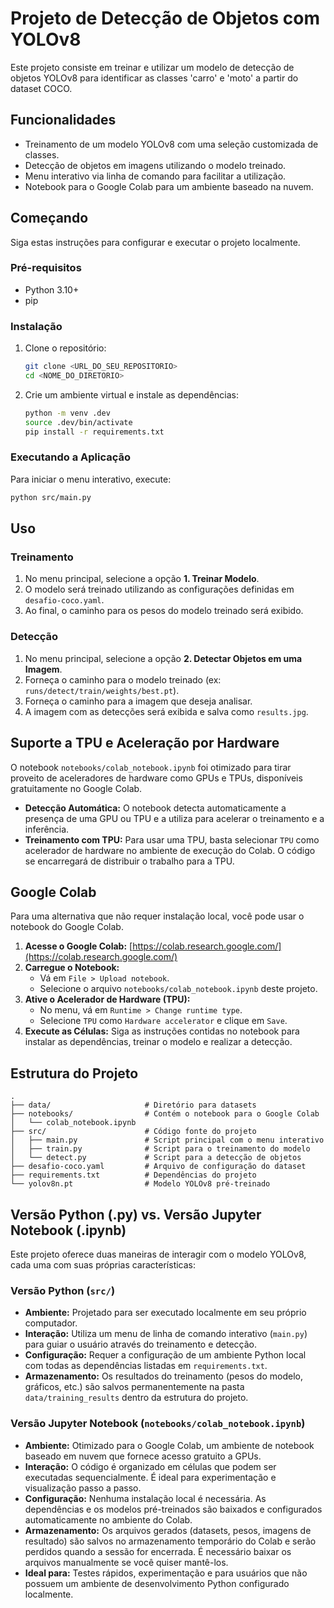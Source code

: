 # Projeto de Detecção de Objetos com YOLOv8

Este projeto consiste em treinar e utilizar um modelo de detecção de objetos YOLOv8 para identificar as classes 'carro' e 'moto' a partir do dataset COCO.

## Funcionalidades

- Treinamento de um modelo YOLOv8 com uma seleção customizada de classes.
- Detecção de objetos em imagens utilizando o modelo treinado.
- Menu interativo via linha de comando para facilitar a utilização.
- Notebook para o Google Colab para um ambiente baseado na nuvem.

## Começando

Siga estas instruções para configurar e executar o projeto localmente.

### Pré-requisitos

- Python 3.10+
- pip

### Instalação

1. Clone o repositório:
   ```sh
   git clone <URL_DO_SEU_REPOSITORIO>
   cd <NOME_DO_DIRETORIO>
   ```

2. Crie um ambiente virtual e instale as dependências:
   ```sh
   python -m venv .dev
   source .dev/bin/activate
   pip install -r requirements.txt
   ```

### Executando a Aplicação

Para iniciar o menu interativo, execute:

```sh
python src/main.py
```

## Uso

### Treinamento

1. No menu principal, selecione a opção **1. Treinar Modelo**.
2. O modelo será treinado utilizando as configurações definidas em `desafio-coco.yaml`.
3. Ao final, o caminho para os pesos do modelo treinado será exibido.

### Detecção

1. No menu principal, selecione a opção **2. Detectar Objetos em uma Imagem**.
2. Forneça o caminho para o modelo treinado (ex: `runs/detect/train/weights/best.pt`).
3. Forneça o caminho para a imagem que deseja analisar.
4. A imagem com as detecções será exibida e salva como `results.jpg`.

## Suporte a TPU e Aceleração por Hardware

O notebook `notebooks/colab_notebook.ipynb` foi otimizado para tirar proveito de aceleradores de hardware como GPUs e TPUs, disponíveis gratuitamente no Google Colab.

- **Detecção Automática:** O notebook detecta automaticamente a presença de uma GPU ou TPU e a utiliza para acelerar o treinamento e a inferência.
- **Treinamento com TPU:** Para usar uma TPU, basta selecionar `TPU` como acelerador de hardware no ambiente de execução do Colab. O código se encarregará de distribuir o trabalho para a TPU.

## Google Colab

Para uma alternativa que não requer instalação local, você pode usar o notebook do Google Colab.

1.  **Acesse o Google Colab:** [https://colab.research.google.com/](https://colab.research.google.com/)
2.  **Carregue o Notebook:**
    -   Vá em `File > Upload notebook`.
    -   Selecione o arquivo `notebooks/colab_notebook.ipynb` deste projeto.
3.  **Ative o Acelerador de Hardware (TPU):**
    -   No menu, vá em `Runtime > Change runtime type`.
    -   Selecione `TPU` como `Hardware accelerator` e clique em `Save`.
4.  **Execute as Células:** Siga as instruções contidas no notebook para instalar as dependências, treinar o modelo e realizar a detecção.

## Estrutura do Projeto

```
.
├── data/                     # Diretório para datasets
├── notebooks/                # Contém o notebook para o Google Colab
│   └── colab_notebook.ipynb
├── src/                      # Código fonte do projeto
│   ├── main.py               # Script principal com o menu interativo
│   ├── train.py              # Script para o treinamento do modelo
│   └── detect.py             # Script para a detecção de objetos
├── desafio-coco.yaml         # Arquivo de configuração do dataset
├── requirements.txt          # Dependências do projeto
└── yolov8n.pt                # Modelo YOLOv8 pré-treinado
```

## Versão Python (.py) vs. Versão Jupyter Notebook (.ipynb)

Este projeto oferece duas maneiras de interagir com o modelo YOLOv8, cada uma com suas próprias características:

### Versão Python (`src/`)

-   **Ambiente:** Projetado para ser executado localmente em seu próprio computador.
-   **Interação:** Utiliza um menu de linha de comando interativo (`main.py`) para guiar o usuário através do treinamento e detecção.
-   **Configuração:** Requer a configuração de um ambiente Python local com todas as dependências listadas em `requirements.txt`.
-   **Armazenamento:** Os resultados do treinamento (pesos do modelo, gráficos, etc.) são salvos permanentemente na pasta `data/training_results` dentro da estrutura do projeto.

### Versão Jupyter Notebook (`notebooks/colab_notebook.ipynb`)

-   **Ambiente:** Otimizado para o Google Colab, um ambiente de notebook baseado em nuvem que fornece acesso gratuito a GPUs.
-   **Interação:** O código é organizado em células que podem ser executadas sequencialmente. É ideal para experimentação e visualização passo a passo.
-   **Configuração:** Nenhuma instalação local é necessária. As dependências e os modelos pré-treinados são baixados e configurados automaticamente no ambiente do Colab.
-   **Armazenamento:** Os arquivos gerados (datasets, pesos, imagens de resultado) são salvos no armazenamento temporário do Colab e serão perdidos quando a sessão for encerrada. É necessário baixar os arquivos manualmente se você quiser mantê-los.
-   **Ideal para:** Testes rápidos, experimentação e para usuários que não possuem um ambiente de desenvolvimento Python configurado localmente.
